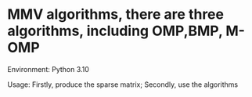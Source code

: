 # MMV algorithms, there are three algorithms, including OMP,BMP, M-OMP


Environment:
 Python 3.10

Usage:
  Firstly, produce the sparse matrix;
  Secondly, use the algorithms
